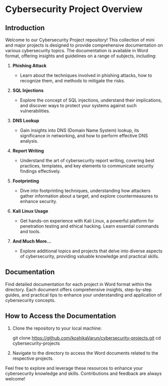 # Cybersecurity Project Overview

## Introduction

Welcome to our Cybersecurity Project repository! This collection of mini and major projects is designed to provide comprehensive documentation on various cybersecurity topics. The documentation is available in Word format, offering insights and guidelines on a range of subjects, including:

1. **Phishing Attack**
   - Learn about the techniques involved in phishing attacks, how to recognize them, and methods to mitigate the risks.

2. **SQL Injections**
   - Explore the concept of SQL injections, understand their implications, and discover ways to protect your systems against such vulnerabilities.

3. **DNS Lookup**
   - Gain insights into DNS (Domain Name System) lookup, its significance in networking, and how to perform effective DNS analysis.

4. **Report Writing**
   - Understand the art of cybersecurity report writing, covering best practices, templates, and key elements to communicate security findings effectively.

5. **Footprinting**
   - Dive into footprinting techniques, understanding how attackers gather information about a target, and explore countermeasures to enhance security.

6. **Kali Linux Usage**
   - Get hands-on experience with Kali Linux, a powerful platform for penetration testing and ethical hacking. Learn essential commands and tools.

7. **And Much More...**
   - Explore additional topics and projects that delve into diverse aspects of cybersecurity, providing valuable knowledge and practical skills.

## Documentation

Find detailed documentation for each project in Word format within the  directory. Each document offers comprehensive insights, step-by-step guides, and practical tips to enhance your understanding and application of cybersecurity concepts.

## How to Access the Documentation

1. Clone the repository to your local machine:

   git clone https://github.com/koshikaVarun/cybersecurity-projects.git
   cd cybersecurity-projects
   

2. Navigate to the directory to access the Word documents related to the respective projects.


Feel free to explore and leverage these resources to enhance your cybersecurity knowledge and skills. Contributions and feedback are always welcome!
